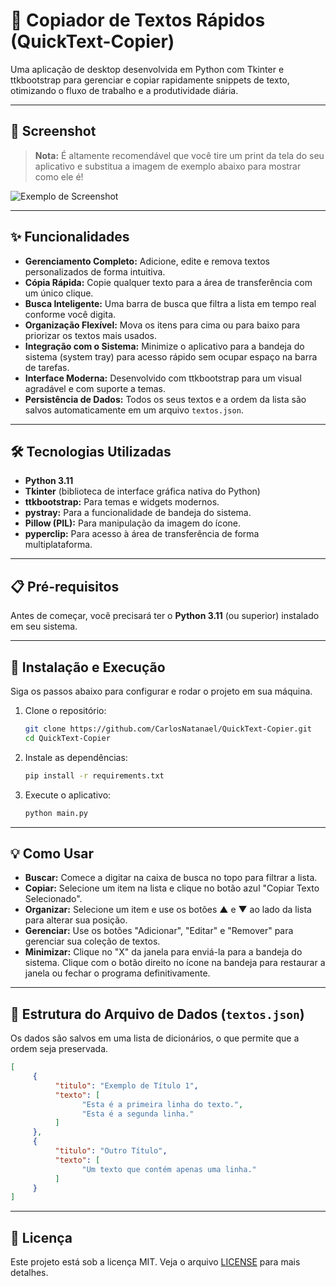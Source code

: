 # 🚀 Copiador de Textos Rápidos (QuickText-Copier)

Uma aplicação de desktop desenvolvida em Python com Tkinter e ttkbootstrap para gerenciar e copiar rapidamente snippets de texto, otimizando o fluxo de trabalho e a produtividade diária.

---

## 📸 Screenshot

> **Nota:** É altamente recomendável que você tire um print da tela do seu aplicativo e substitua a imagem de exemplo abaixo para mostrar como ele é!

![Exemplo de Screenshot](caminho/para/sua/screenshot.png)
<!-- Substitua o caminho acima pela sua imagem real -->

---

## ✨ Funcionalidades

- **Gerenciamento Completo:** Adicione, edite e remova textos personalizados de forma intuitiva.
- **Cópia Rápida:** Copie qualquer texto para a área de transferência com um único clique.
- **Busca Inteligente:** Uma barra de busca que filtra a lista em tempo real conforme você digita.
- **Organização Flexível:** Mova os itens para cima ou para baixo para priorizar os textos mais usados.
- **Integração com o Sistema:** Minimize o aplicativo para a bandeja do sistema (system tray) para acesso rápido sem ocupar espaço na barra de tarefas.
- **Interface Moderna:** Desenvolvido com ttkbootstrap para um visual agradável e com suporte a temas.
- **Persistência de Dados:** Todos os seus textos e a ordem da lista são salvos automaticamente em um arquivo `textos.json`.

---

## 🛠️ Tecnologias Utilizadas

- **Python 3.11**
- **Tkinter** (biblioteca de interface gráfica nativa do Python)
- **ttkbootstrap:** Para temas e widgets modernos.
- **pystray:** Para a funcionalidade de bandeja do sistema.
- **Pillow (PIL):** Para manipulação da imagem do ícone.
- **pyperclip:** Para acesso à área de transferência de forma multiplataforma.

---

## 📋 Pré-requisitos

Antes de começar, você precisará ter o **Python 3.11** (ou superior) instalado em seu sistema.

---

## 🚀 Instalação e Execução

Siga os passos abaixo para configurar e rodar o projeto em sua máquina.

1. Clone o repositório:
    ```bash
    git clone https://github.com/CarlosNatanael/QuickText-Copier.git
    cd QuickText-Copier
    ```
2. Instale as dependências:
    ```bash
    pip install -r requirements.txt
    ```
3. Execute o aplicativo:
    ```bash
    python main.py
    ```

---

## 💡 Como Usar

- **Buscar:** Comece a digitar na caixa de busca no topo para filtrar a lista.
- **Copiar:** Selecione um item na lista e clique no botão azul "Copiar Texto Selecionado".
- **Organizar:** Selecione um item e use os botões ▲ e ▼ ao lado da lista para alterar sua posição.
- **Gerenciar:** Use os botões "Adicionar", "Editar" e "Remover" para gerenciar sua coleção de textos.
- **Minimizar:** Clique no "X" da janela para enviá-la para a bandeja do sistema. Clique com o botão direito no ícone na bandeja para restaurar a janela ou fechar o programa definitivamente.

---

## 📂 Estrutura do Arquivo de Dados (`textos.json`)

Os dados são salvos em uma lista de dicionários, o que permite que a ordem seja preservada.

```json
[
     {
          "titulo": "Exemplo de Título 1",
          "texto": [
                "Esta é a primeira linha do texto.",
                "Esta é a segunda linha."
          ]
     },
     {
          "titulo": "Outro Título",
          "texto": [
                "Um texto que contém apenas uma linha."
          ]
     }
]
```

---

## 📝 Licença

Este projeto está sob a licença MIT. Veja o arquivo [LICENSE](LICENSE) para mais detalhes.
